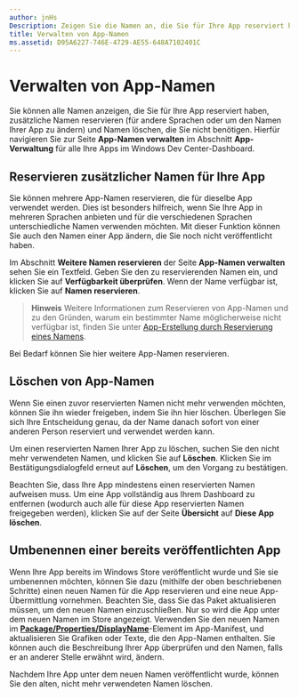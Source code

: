 ```yaml
---
author: jnHs
Description: Zeigen Sie die Namen an, die Sie für Ihre App reserviert haben, reservieren Sie zusätzliche Namen (für andere Sprachen oder um den Namen Ihrer App zu ändern), und löschen Sie reservierte Namen, die Sie nicht mehr benötigen.
title: Verwalten von App-Namen
ms.assetid: D95A6227-746E-4729-AE55-648A7102401C
---
```


# Verwalten von App-Namen


Sie können alle Namen anzeigen, die Sie für Ihre App reserviert haben, zusätzliche Namen reservieren (für andere Sprachen oder um den Namen Ihrer App zu ändern) und Namen löschen, die Sie nicht benötigen. Hierfür navigieren Sie zur Seite **App-Namen verwalten** im Abschnitt **App-Verwaltung** für alle Ihre Apps im Windows Dev Center-Dashboard.

## Reservieren zusätzlicher Namen für Ihre App

Sie können mehrere App-Namen reservieren, die für dieselbe App verwendet werden. Dies ist besonders hilfreich, wenn Sie Ihre App in mehreren Sprachen anbieten und für die verschiedenen Sprachen unterschiedliche Namen verwenden möchten. Mit dieser Funktion können Sie auch den Namen einer App ändern, die Sie noch nicht veröffentlicht haben.

Im Abschnitt **Weitere Namen reservieren** der Seite **App-Namen verwalten** sehen Sie ein Textfeld. Geben Sie den zu reservierenden Namen ein, und klicken Sie auf **Verfügbarkeit überprüfen**. Wenn der Name verfügbar ist, klicken Sie auf **Namen reservieren**.

> **Hinweis**  Weitere Informationen zum Reservieren von App-Namen und zu den Gründen, warum ein bestimmter Name möglicherweise nicht verfügbar ist, finden Sie unter [App-Erstellung durch Reservierung eines Namens](create-your-app-by-reserving-a-name.md).

Bei Bedarf können Sie hier weitere App-Namen reservieren.

## Löschen von App-Namen

Wenn Sie einen zuvor reservierten Namen nicht mehr verwenden möchten, können Sie ihn wieder freigeben, indem Sie ihn hier löschen. Überlegen Sie sich Ihre Entscheidung genau, da der Name danach sofort von einer anderen Person reserviert und verwendet werden kann.

Um einen reservierten Namen Ihrer App zu löschen, suchen Sie den nicht mehr verwendeten Namen, und klicken Sie auf **Löschen**. Klicken Sie im Bestätigungsdialogfeld erneut auf **Löschen**, um den Vorgang zu bestätigen.

Beachten Sie, dass Ihre App mindestens einen reservierten Namen aufweisen muss. Um eine App vollständig aus Ihrem Dashboard zu entfernen (wodurch auch alle für diese App reservierten Namen freigegeben werden), klicken Sie auf der Seite **Übersicht** auf **Diese App löschen**.

## Umbenennen einer bereits veröffentlichten App

Wenn Ihre App bereits im Windows Store veröffentlicht wurde und Sie sie umbenennen möchten, können Sie dazu (mithilfe der oben beschriebenen Schritte) einen neuen Namen für die App reservieren und eine neue App-Übermittlung vornehmen. Beachten Sie, dass Sie das Paket aktualisieren müssen, um den neuen Namen einzuschließen. Nur so wird die App unter dem neuen Namen im Store angezeigt. Verwenden Sie den neuen Namen im [**Package/Properties/DisplayName**](https://msdn.microsoft.com/library/windows/apps/dn423240)-Element im App-Manifest, und aktualisieren Sie Grafiken oder Texte, die den App-Namen enthalten. Sie können auch die Beschreibung Ihrer App überprüfen und den Namen, falls er an anderer Stelle erwähnt wird, ändern.

Nachdem Ihre App unter dem neuen Namen veröffentlicht wurde, können Sie den alten, nicht mehr verwendeten Namen löschen.

 

 






<!--HONumber=May16_HO2-->


